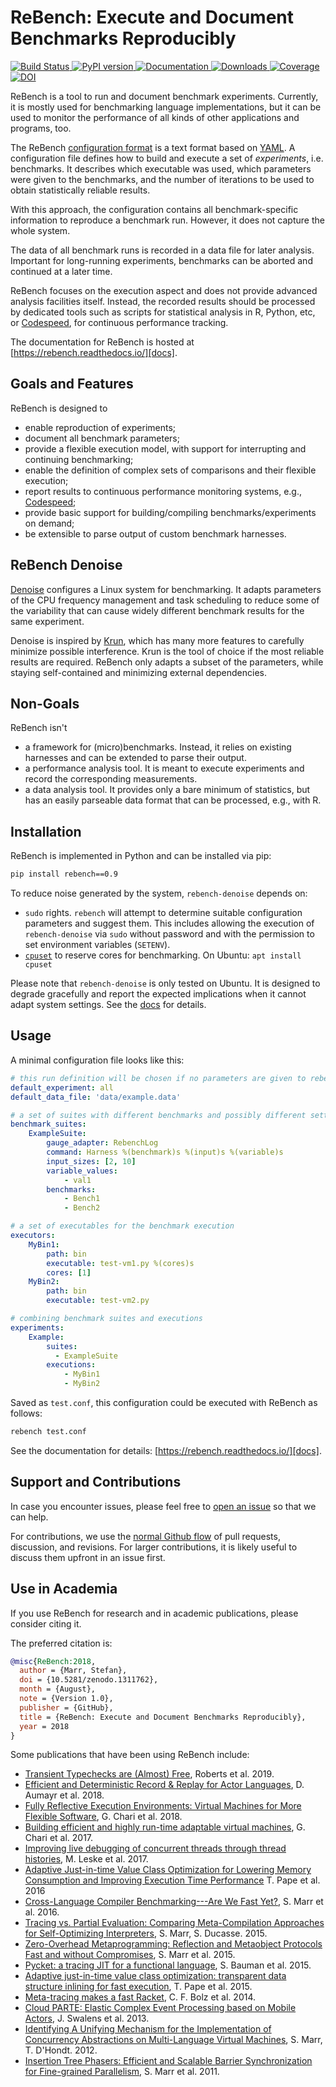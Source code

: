 # ReBench: Execute and Document Benchmarks Reproducibly

[
![Build Status](https://github.com/smarr/ReBench/workflows/CI/badge.svg)
](https://github.com/smarr/ReBench/actions)
[
![PyPI version](https://badge.fury.io/py/ReBench.svg)
](https://badge.fury.io/py/ReBench)
[
![Documentation](https://readthedocs.org/projects/rebench/badge/?version=latest)
](https://rebench.readthedocs.io/)
[
![Downloads](https://pepy.tech/badge/rebench)
](https://pepy.tech/project/rebench)
[
![Coverage](https://coveralls.io/repos/github/smarr/ReBench/badge.svg?branch=master)
](https://coveralls.io/github/smarr/ReBench?branch=master)
[
![DOI](https://zenodo.org/badge/DOI/10.5281/zenodo.1311762.svg)
](https://doi.org/10.5281/zenodo.1311762)

ReBench is a tool to run and document benchmark experiments.
Currently, it is mostly used for benchmarking language implementations,
but it can be used to monitor the performance of all
kinds of other applications and programs, too.

The ReBench [configuration format][docs] is a text format based on [YAML](https://yaml.org/).
A configuration file defines how to build and execute a set of *experiments*,
i.e. benchmarks.
It describes which executable was used, which parameters were given
to the benchmarks, and the number of iterations to be used to obtain
statistically reliable results.

With this approach, the configuration contains all benchmark-specific
information to reproduce a benchmark run. However, it does not capture
the whole system.

The data of all benchmark runs is recorded in a data file for later analysis.
Important for long-running experiments, benchmarks can be aborted and
continued at a later time.

ReBench focuses on the execution aspect and does not provide advanced
analysis facilities itself. Instead, the recorded results should be processed
by dedicated tools such as scripts for statistical analysis in R, Python, etc,
or [Codespeed][1], for continuous performance tracking.

The documentation for ReBench is hosted at [https://rebench.readthedocs.io/][docs].

## Goals and Features

ReBench is designed to

 - enable reproduction of experiments;
 - document all benchmark parameters;
 - provide a flexible execution model,
   with support for interrupting and continuing benchmarking;
 - enable the definition of complex sets of comparisons and their flexible execution;
 - report results to continuous performance monitoring systems, e.g., [Codespeed][1];
 - provide basic support for building/compiling benchmarks/experiments on demand;
 - be extensible to parse output of custom benchmark harnesses.

## ReBench Denoise

[Denoise][denoise-docs] configures a Linux system for benchmarking.
It adapts parameters of the CPU frequency management and task scheduling
to reduce some of the variability that can cause widely different
benchmark results for the same experiment.

Denoise is inspired by [Krun](https://github.com/softdevteam/krun/#readme),
which has many more features to carefully minimize possible interference.
Krun is the tool of choice if the most reliable results are required.
ReBench only adapts a subset of the parameters, while staying self-contained
and minimizing external dependencies.

## Non-Goals

ReBench isn't

 - a framework for (micro)benchmarks.
   Instead, it relies on existing harnesses and can be extended to parse their
   output.
 - a performance analysis tool. It is meant to execute experiments and
   record the corresponding measurements.
 - a data analysis tool. It provides only a bare minimum of statistics,
   but has an easily parseable data format that can be processed, e.g., with R.

## Installation

<a id="install"></a>

ReBench is implemented in Python and can be installed via pip:

```bash
pip install rebench==0.9
```

To reduce noise generated by the system, `rebench-denoise` depends on:

 - `sudo` rights. `rebench` will attempt to determine suitable configuration
   parameters and suggest them. This includes allowing the execution of `rebench-denoise`
   via `sudo` without password and with the permission to set environment variables (`SETENV`).
 - [`cpuset`](https://github.com/lpechacek/cpuset/) to reserve cores for benchmarking.
   On Ubuntu: `apt install cpuset`

Please note that `rebench-denoise` is only tested on Ubuntu. It is designed to degrade
gracefully and report the expected implications when it cannot adapt system
settings. See the [docs][denoise-docs] for details.

## Usage

A minimal configuration file looks like this:

```yaml
# this run definition will be chosen if no parameters are given to rebench
default_experiment: all
default_data_file: 'data/example.data'

# a set of suites with different benchmarks and possibly different settings
benchmark_suites:
    ExampleSuite:
        gauge_adapter: RebenchLog
        command: Harness %(benchmark)s %(input)s %(variable)s
        input_sizes: [2, 10]
        variable_values:
            - val1
        benchmarks:
            - Bench1
            - Bench2

# a set of executables for the benchmark execution
executors:
    MyBin1:
        path: bin
        executable: test-vm1.py %(cores)s
        cores: [1]
    MyBin2:
        path: bin
        executable: test-vm2.py

# combining benchmark suites and executions
experiments:
    Example:
        suites:
          - ExampleSuite
        executions:
            - MyBin1
            - MyBin2
```

Saved as `test.conf`, this configuration could be executed with ReBench as follows:

```bash
rebench test.conf
```

See the documentation for details: [https://rebench.readthedocs.io/][docs].

## Support and Contributions

In case you encounter issues,
please feel free to [open an issue](https://github.com/smarr/rebench/issues/new)
so that we can help.

For contributions, we use the [normal Github flow](https://guides.github.com/introduction/flow/)
of pull requests, discussion, and revisions. For larger contributions,
it is likely useful to discuss them upfront in an issue first.

## Use in Academia

If you use ReBench for research and in academic publications, please consider
citing it.

The preferred citation is:

```bibtex
@misc{ReBench:2018,
  author = {Marr, Stefan},
  doi = {10.5281/zenodo.1311762},
  month = {August},
  note = {Version 1.0},
  publisher = {GitHub},
  title = {ReBench: Execute and Document Benchmarks Reproducibly},
  year = 2018
}
```

Some publications that have been using ReBench include:

 - [Transient Typechecks are (Almost) Free](https://stefan-marr.de/downloads/ecoop19-roberts-et-al-transient-typechecks-are-almost-free.pdf), Roberts et al. 2019.
 - [Efficient and Deterministic Record & Replay for Actor Languages](https://stefan-marr.de/downloads/manlang18-aumayr-et-al-efficient-and-deterministic-record-and-replay-for-actor-languages.pdf), D. Aumayr et al. 2018.
 - [Fully Reflective Execution Environments: Virtual Machines for More Flexible Software](https://doi.org/10.1109%2fTSE.2018.2812715), G. Chari et al. 2018.
 - [Building efficient and highly run-time adaptable virtual machines](https://lafhis.dc.uba.ar/sites/default/files/papers/buildingEfficientReflectiveVMs.pdf), G. Chari et al. 2017.
 - [Improving live debugging of concurrent threads through thread histories](https://doi.org/10.1016/j.scico.2017.10.005), M. Leske et al. 2017.
 - [Adaptive Just-in-time Value Class Optimization for Lowering Memory Consumption and Improving Execution Time Performance](https://arxiv.org/pdf/1606.06726) T. Pape et al. 2016
 - [Cross-Language Compiler Benchmarking---Are We Fast Yet?](https://stefan-marr.de/papers/dls-marr-et-al-cross-language-compiler-benchmarking-are-we-fast-yet/), S. Marr et al. 2016.
 - [Tracing vs. Partial Evaluation: Comparing Meta-Compilation Approaches for Self-Optimizing Interpreters](https://stefan-marr.de/papers/oopsla-marr-ducasse-meta-tracing-vs-partial-evaluation/), S. Marr, S. Ducasse. 2015.
 - [Zero-Overhead Metaprogramming: Reflection and Metaobject Protocols Fast and without Compromises](https://stefan-marr.de/papers/pldi-marr-et-al-zero-overhead-metaprogramming/), S. Marr et al. 2015.
 - [Pycket: a tracing JIT for a functional language](https://www.hpi.uni-potsdam.de/hirschfeld/publications/media/BaumanBolzHirschfeldKirilichevPapeSiekTobinHochstadt_2015_PycketATracingJitForAFunctionalLanguage_AcmDL.pdf), S. Bauman et al. 2015.
 - [Adaptive just-in-time value class optimization: transparent data structure inlining for fast execution](https://hpi.uni-potsdam.de/hirschfeld/publications/media/PapeBolzHirschfeld_2015_AdaptiveJustInTimeValueClassOptimization_AcmDL.pdf), T. Pape et al. 2015.
 - [Meta-tracing makes a fast Racket](https://www.hpi.uni-potsdam.de/hirschfeld/publications/media/BolzPapeSiekTobinHochstadt_2014_MetaTracingMakesAFastRacket_AuthorsVersion.pdf), C. F. Bolz et al. 2014.
 - [Cloud PARTE: Elastic Complex Event Processing based on Mobile Actors](https://stefan-marr.de/downloads/agere13-swalens-et-al-cloud-parte-elastic-complex-event-processing-based-on-mobile-actors.pdf), J. Swalens et al. 2013.
 - [Identifying A Unifying Mechanism for the Implementation of Concurrency Abstractions on Multi-Language Virtual Machines](https://www.stefan-marr.de/downloads/tools12-smarr-dhondt-identifying-a-unifying-mechanism-for-the-implementation-of-concurrency-abstractions-on-multi-language-virtual-machines.pdf), S. Marr, T. D'Hondt. 2012.
 - [Insertion Tree Phasers: Efficient and Scalable Barrier Synchronization for Fine-grained Parallelism](https://www.stefan-marr.de/downloads/hpcc2010-marr-etal-insertion-tree-phasers.pdf), S. Marr et al. 2011.

[1]: https://github.com/tobami/codespeed/
[docs]: https://rebench.readthedocs.io/
[denoise-docs]: https://rebench.readthedocs.io/en/latest/denoise/